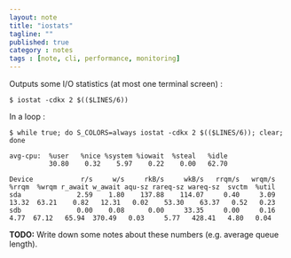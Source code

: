 ```yaml
---
layout: note
title: "iostats"
tagline: ""
published: true
category : notes
tags : [note, cli, performance, monitoring]
---
```


Outputs some I/O statistics (at most one terminal screen) :

    $ iostat -cdkx 2 $(($LINES/6))

In a loop :

    $ while true; do S_COLORS=always iostat -cdkx 2 $(($LINES/6)); clear; done

    avg-cpu:  %user   %nice %system %iowait  %steal   %idle
              30.80    0.32    5.97    0.22    0.00   62.70

    Device            r/s     w/s     rkB/s     wkB/s   rrqm/s   wrqm/s  %rrqm  %wrqm r_await w_await aqu-sz rareq-sz wareq-sz  svctm  %util
    sda              2.59    1.80    137.88    114.07     0.40     3.09  13.32  63.21    0.82   12.31   0.02    53.30    63.37   0.52   0.23
    sdb              0.00    0.08      0.00     33.35     0.00     0.16   4.77  67.12   65.94  370.49   0.03     5.77   428.41   4.80   0.04

__TODO:__ Write down some notes about these numbers (e.g. average queue length).

